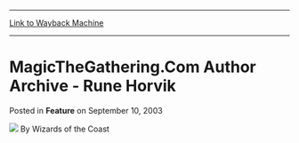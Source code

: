 
---
[Link to Wayback Machine](https://web.archive.org/web/20211019063444/https://magic.wizards.com/en/articles/archive/feature/magicthegatheringcom-author-archive-rune-horvik-2003-09-10)

[_metadata_:wayback_url]:- "https://magic.wizards.com/en/articles/archive/feature/magicthegatheringcom-author-archive-rune-horvik-2003-09-10"
[_metadata_:wayback_raw_url]:- "https://web.archive.org/web/20211019063444id_/https://magic.wizards.com/en/articles/archive/feature/magicthegatheringcom-author-archive-rune-horvik-2003-09-10"
[_metadata_:wayback_capture_timestamp]:- "2021-10-19 06:34:44+00:00"
[_metadata_:generator]:- "Drupal 7 (http://drupal.org)"
[_metadata_:publish_date]:- "2003-09-10"
---


MagicTheGathering.Com Author Archive - Rune Horvik
==================================================



 Posted in **Feature**
 on September 10, 2003 






![](https://media.magic.wizards.com/styles/auth_small/public/images/person/wizards_author.jpg)
By Wizards of the Coast

















